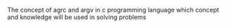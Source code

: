 The concept of agrc and argv in c programming language which concept and knowledge will be used in solving problems

